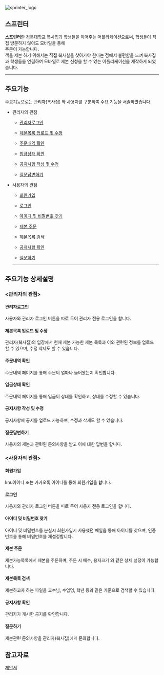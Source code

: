 ![sprinter_logo](https://user-images.githubusercontent.com/48755699/80292823-8f75e800-8794-11ea-810d-10ab4abebf27.jpg)

## 스프린터

**스프린터**란 경북대학교 복사집과 학생들을 이어주는 어플리케이션으로써, 학생들이 직접 방문하지 않아도 모바일을 통해       
주문이 가능합니다.      
책을 제본 하기 위해서는 직접 복사실을 찾아가야 한다는 점에서
불편함을 느껴 복사집과 학생들을 연결하여 
모바일로 제본 신청을 할 수 있는 어플리케이션을 제작하게 되었습니다.

---


## 주요기능
주요기능으로는 관리자(복사집) 와 사용자를 구분하여 주요 기능을 서술하였습니다.

* 관리자의 관점
  
  * [관리자로그인](#관리자로그인)
  
  * [제본목록 업로드 및 수정](#제본목록-업로드-및-수정)
  * [주문내역 확인](#주문내역-확인)
  * [입금상태 확인](#입금상태-확인)
  * [공지사항 작성 및 수정](#공지사항-작성-및-수정)
  * [질문답변하기](#질문답변하기)
  
  
  
* 사용자의 관점

  * [회원가입](#회원가입)
  
  * [로그인](#로그인)
  * [아이디 및 비밀번호 찾기](#아이디-및-비밀번호-찾기)
  * [제본 주문](#제본-주문)
  * [제본목록 검색](#제본목록-검색)
  * [공지사항 확인](#공지사항-확인)
  * [질문하기](#질문하기)
  
  ---
  
## 주요기능 상세설명
  
### <관리자의 관점>
#### 관리자로그인
사용자와 관리자 로그인 버튼을 따로 두어 관리자 전용 로그인을 합니다.

#### 제본목록 업로드 및 수정
관리자(복사집)의 입장에서 현재 제본 가능한 제본 목록과 이와 관련된 정보를 업로드 할 수 있으며, 수정 삭제도 할 수 있습니다.

#### 주문내역 확인
주문내역 페이지를 통해 주문이 얼마나 들어왔는지 확인합니다.

#### 입금상태 확인
주문내역 페이지를 통해 입금이 상태를 확인하고, 상태를 수정할 수 있습니다.


#### 공지사항 작성 및 수정
공지사항에 공지를 업로드 가능하며, 수정과 삭제도 할 수 있습니다.

#### 질문답변하기
사용자의 제본과 관련된 문의사항을 받고 이에 대한 답변을 합니다.


### <사용자의 관점>

#### 회원가입
knu아이디 또는 카카오톡 아이디를 통해 회원가입을 합니다.
#### 로그인
사용자와 관리자 로그인 버튼을 따로 두어 사용자 전용 로그인을 합니다.
#### 아이디 및 비밀번호 찾기
아이디 및 비밀번호를 분실시 회원가입시 사용했던 메일을 통해 아이디를 찾으며, 인증번호를 통해 비밀번호를 재설정합니다.
#### 제본 주문
제본가능목록에서 제본을 주문하며, 주문 시 매수, 용지크기 와 같은 상세 설정이 가능합니다.
#### 제본목록 검색
제본하고자 하는 파일을 교수님, 수업명, 학년 등과 같은 기준으로 검색할 수 있습니다. 
#### 공지사항 확인
관리자가 게시한 공지를 확인합니다.
#### 질문하기
제본관련 문의사항을 관리자(복사집)에게 문의합니다.

## 참고자료

[제안서](https://docs.google.com/document/d/1dwTgtJum1a3gwzmqgZZTh4V8Zg72q-VHzKKdtGzZ3T4/edit)
